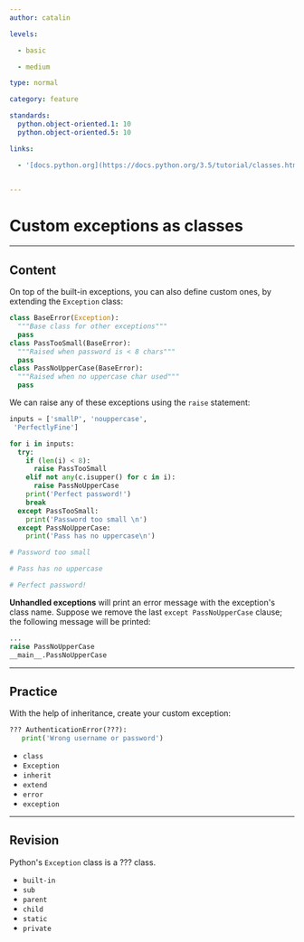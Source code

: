 ```yaml
---
author: catalin

levels:

  - basic

  - medium

type: normal

category: feature

standards:
  python.object-oriented.1: 10
  python.object-oriented.5: 10

links:

  - '[docs.python.org](https://docs.python.org/3.5/tutorial/classes.html#exceptions-are-classes-too){website}'


---
```


# Custom exceptions as classes

---

## Content

On top of the built-in exceptions, you can also define custom ones, by extending the `Exception` class:

```python
class BaseError(Exception):
  """Base class for other exceptions"""
  pass
class PassTooSmall(BaseError):
  """Raised when password is < 8 chars"""
  pass
class PassNoUpperCase(BaseError):
  """Raised when no uppercase char used"""
  pass
```

We can raise any of these exceptions using the `raise` statement:

```python
inputs = ['smallP', 'nouppercase',
 'PerfectlyFine']

for i in inputs:
  try:
    if (len(i) < 8):
      raise PassTooSmall
    elif not any(c.isupper() for c in i):
      raise PassNoUpperCase
    print('Perfect password!')
    break
  except PassTooSmall:
    print('Password too small \n')
  except PassNoUpperCase:
    print('Pass has no uppercase\n')

# Password too small

# Pass has no uppercase

# Perfect password!
```

**Unhandled exceptions** will print an error message with the exception's class name. Suppose we remove the last `except PassNoUpperCase` clause; the following message will be printed:

```python
...
raise PassNoUpperCase
__main__.PassNoUpperCase
```

---

## Practice

With the help of inheritance, create your custom exception:

```python
??? AuthenticationError(???):
   print('Wrong username or password')
```

- `class`
- `Exception`
- `inherit`
- `extend`
- `error`
- `exception`

---

## Revision

Python's `Exception` class is a ??? class.

- `built-in`
- `sub`
- `parent`
- `child`
- `static`
- `private`
